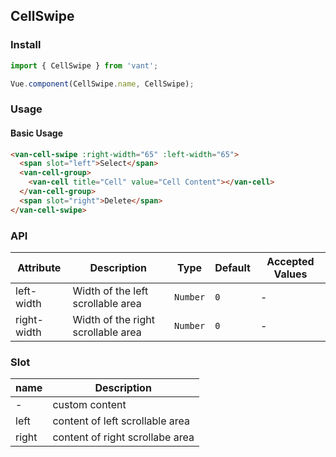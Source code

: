 ## CellSwipe

### Install
``` javascript
import { CellSwipe } from 'vant';

Vue.component(CellSwipe.name, CellSwipe);
```

### Usage

#### Basic Usage

```html
<van-cell-swipe :right-width="65" :left-width="65">
  <span slot="left">Select</span>
  <van-cell-group>
    <van-cell title="Cell" value="Cell Content"></van-cell>
  </van-cell-group>
  <span slot="right">Delete</span>
</van-cell-swipe>
```

### API

| Attribute | Description | Type | Default | Accepted Values |
|-----------|-----------|-----------|-------------|-------------|
| left-width | Width of the left scrollable area | `Number` | `0` | - |
| right-width | Width of the right scrollable area | `Number` | `0` | - |

### Slot

| name | Description |
|-----------|-----------|
| - | custom content |
| left | content of left scrollable area |
| right | content of right scrollabe area |
